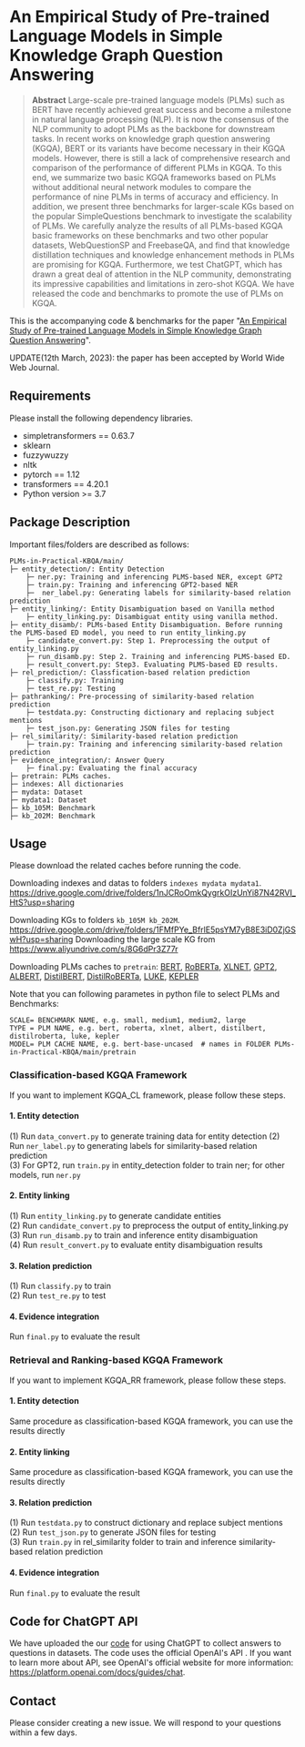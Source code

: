# An Empirical Study of Pre-trained Language Models in Simple Knowledge Graph Question Answering

> **Abstract**
Large-scale pre-trained language models (PLMs) such as BERT have recently achieved great success and become a milestone in natural language processing (NLP). It is now the consensus of the NLP community to adopt PLMs as the backbone for downstream tasks. In recent works on knowledge graph question answering (KGQA), BERT or its variants have become necessary in their KGQA models. However, there is still a lack of comprehensive research and comparison of the performance of different PLMs in KGQA. To this end, we summarize two basic KGQA frameworks based on PLMs without additional neural network modules to compare the performance of nine PLMs in terms of accuracy and efficiency. In addition, we present three benchmarks for larger-scale KGs based on the popular SimpleQuestions benchmark to investigate the scalability of PLMs. We carefully analyze the results of all PLMs-based KGQA basic frameworks on these benchmarks and two other popular datasets, WebQuestionSP and FreebaseQA, and find that knowledge distillation techniques and knowledge enhancement methods in PLMs are promising for KGQA. Furthermore, we test ChatGPT, which has drawn a great deal of attention in the NLP community, demonstrating its impressive capabilities and limitations in zero-shot KGQA. We have released the code and benchmarks to promote the use of PLMs on KGQA.

This is the accompanying code & benchmarks for the paper "[An Empirical Study of Pre-trained Language Models in Simple Knowledge Graph Question Answering](https://arxiv.org/abs/2303.10368)".

UPDATE(12th March, 2023): the paper has been accepted by World Wide Web Journal.

## Requirements
Please install the following dependency libraries.
- simpletransformers == 0.63.7
- sklearn
- fuzzywuzzy
- nltk
- pytorch == 1.12
- transformers == 4.20.1
- Python version >= 3.7

## Package Description
Important files/folders are described as follows:

```
PLMs-in-Practical-KBQA/main/
├─ entity_detection/: Entity Detection
    ├─ ner.py: Training and inferencing PLMS-based NER, except GPT2
    ├─ train.py: Training and inferencing GPT2-based NER
    ├─  ner_label.py: Generating labels for similarity-based relation prediction
├─ entity_linking/: Entity Disambiguation based on Vanilla method
    ├─ entity_linking.py: Disambiguat entity using vanilla method. 
├─ entity_disamb/: PLMs-based Entity Disambiguation. Before running the PLMS-based ED model, you need to run entity_linking.py
    ├─ candidate_convert.py: Step 1. Preprocessing the output of entity_linking.py
    ├─ run_disamb.py: Step 2. Training and inferencing PLMS-based ED. 
    ├─ result_convert.py: Step3. Evaluating PLMS-based ED results.
├─ rel_prediction/: Classfication-based relation prediction
    ├─ classify.py: Training
    ├─ test_re.py: Testing
├─ pathranking/: Pre-processing of similarity-based relation prediction
    ├─ testdata.py: Constructing dictionary and replacing subject mentions
    ├─ test_json.py: Generating JSON files for testing
├─ rel_similarity/: Similarity-based relation prediction
    ├─ train.py: Training and inferencing similarity-based relation prediction
├─ evidence_integration/: Answer Query
    ├─ final.py: Evaluating the final accuracy
├─ pretrain: PLMs caches.
├─ indexes: All dictionaries
├─ mydata: Dataset
├─ mydata1: Dataset
├─ kb_105M: Benchmark
├─ kb_202M: Benchmark
```


## Usage
Please download the related caches before running the code.

Downloading indexes and datas to folders ```indexes mydata mydata1```. https://drive.google.com/drive/folders/1nJCRoOmkQygrkOIzUnYi87N42RVI_HtS?usp=sharing

Downloading KGs to folders ```kb_105M kb_202M```. https://drive.google.com/drive/folders/1FMfPYe_BfrlE5psYM7yB8E3iD0ZjGSwH?usp=sharing
Downloading the large scale KG from https://www.aliyundrive.com/s/8G6dPr3Z77r

Downloading PLMs caches to ```pretrain```: [BERT](https://huggingface.co/bert-base-uncased), [RoBERTa](https://huggingface.co/roberta-base), [XLNET](https://huggingface.co/xlnet-base-cased), [GPT2](https://huggingface.co/gpt2), [ALBERT](https://huggingface.co/albert-base-v2), [DistilBERT](https://huggingface.co/distilbert-base-uncased), [DistilRoBERTa](https://huggingface.co/distilroberta-base), [LUKE](https://huggingface.co/studio-ousia/luke-base), [KEPLER](https://github.com/THU-KEG/KEPLER)

Note that you can following parametes in python file to select PLMs and Benchmarks:
```
SCALE= BENCHMARK NAME, e.g. small, medium1, medium2, large
TYPE = PLM NAME, e.g. bert, roberta, xlnet, albert, distilbert, distilroberta, luke, kepler
MODEL= PLM CACHE NAME, e.g. bert-base-uncased  # names in FOLDER PLMs-in-Practical-KBQA/main/pretrain
```

### Classification-based KGQA Framework
If you want to implement KGQA_CL framework, please follow these steps.
#### 1. Entity detection
(1) Run ```data_convert.py``` to generate training data for entity detection
(2) Run ```ner_label.py``` to generating labels for similarity-based relation prediction  
(3) For GPT2, run ```train.py``` in entity_detection folder to train ner; for other models, run ```ner.py```
#### 2. Entity linking
(1) Run ```entity_linking.py``` to generate candidate entities  
(2) Run ```candidate_convert.py``` to preprocess the output of entity_linking.py  
(3) Run ```run_disamb.py``` to train and inference entity disambiguation  
(4) Run ```result_convert.py``` to evaluate entity disambiguation results
#### 3. Relation prediction
(1) Run ```classify.py``` to train  
(2) Run ```test_re.py``` to test  
#### 4. Evidence integration
Run ```final.py``` to evaluate the result
### Retrieval and Ranking-based KGQA Framework
If you want to implement KGQA_RR framework, please follow these steps.
#### 1. Entity detection
Same procedure as classification-based KGQA framework, you can use the results directly
#### 2. Entity linking
Same procedure as classification-based KGQA framework, you can use the results directly
#### 3. Relation prediction
(1) Run ```testdata.py``` to construct dictionary and replace subject mentions  
(2) Run ```test_json.py``` to generate JSON files for testing  
(3) Run ```train.py``` in rel_similarity folder to train and inference similarity-based relation prediction
#### 4. Evidence integration
Run ```final.py``` to evaluate the result


## Code for ChatGPT API

We have uploaded the our [code](tool/ChatGPT_API.py) for using ChatGPT to collect answers to questions in datasets. The code uses the official OpenAI's API . If you want to learn more about APl, see OpenAI's official website for more information: https://platform.openai.com/docs/guides/chat.

## Contact
Please consider creating a new issue. We will respond to your questions within a few days.
